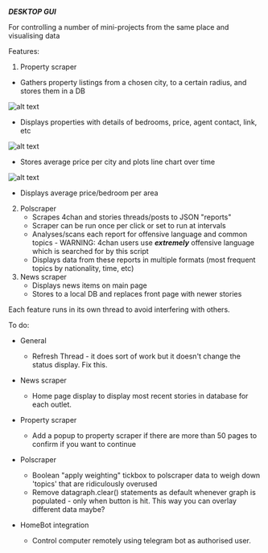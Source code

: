 ***DESKTOP GUI***

For controlling a number of mini-projects from the same place and visualising data


Features:
1. Property scraper

- Gathers property listings from a chosen city, to a certain radius, and stores them in a DB
<img src="https://i.imgur.com/tbXg7kC.jpg" alt="alt text" title="image Title" />

- Displays properties with details of bedrooms, price, agent contact, link, etc
<img src="https://i.imgur.com/R1pEEqY.jpg" alt="alt text" title="image Title" />

- Stores average price per city and plots line chart over time
<img src="https://i.imgur.com/sOwMHxF.jpg" alt="alt text" title="image Title" />


- Displays average price/bedroom per area


2. Polscraper
    - Scrapes 4chan and stories threads/posts to JSON "reports"
    - Scraper can be run once per click or set to run at intervals
    - Analyses/scans each report for offensive language and common topics - WARNING: 4chan users use ***extremely*** offensive language which is searched for by this script
    - Displays data from these reports in multiple formats (most frequent topics by nationality, time, etc)
3. News scraper
    - Displays news items on main page
    - Stores to a local DB and replaces front page with newer stories

Each feature runs in its own thread to avoid interfering with others.

To do:

- General
    - Refresh Thread - it does sort of work but it doesn't change the status display. Fix this.

- News scraper
    - Home page display to display most recent stories in database for each outlet. 

- Property scraper
    - Add a popup to property scraper if there are more than 50 pages to confirm if you want to continue

- Polscraper
    - Boolean "apply weighting" tickbox to polscraper data to weigh down 'topics' that are ridiculously overused
    - Remove datagraph.clear() statements as default whenever graph is populated - only when button is hit. This way you can overlay different data maybe?

- HomeBot integration
    - Control computer remotely using telegram bot as authorised user.
